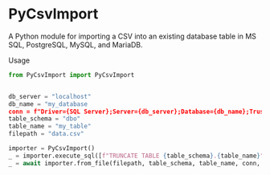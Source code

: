 # PyCsvImport
A Python module for importing a CSV into an existing database table in MS SQL, PostgreSQL, MySQL, and MariaDB.

Usage
```python
from PyCsvImport import PyCsvImport


db_server = "localhost"
db_name = "my_database
conn = f"Driver={SQL Server};Server={db_server};Database={db_name};Trusted_Connection=True;"
table_schema = "dbo"
table_name = "my_table"
filepath = "data.csv"

importer = PyCsvImport()
_ = importer.execute_sql([f"TRUNCATE TABLE {table_schema}.{table_name}"], conn)
_ = await importer.from_file(filepath, table_schema, table_name, conn, ',')
```
